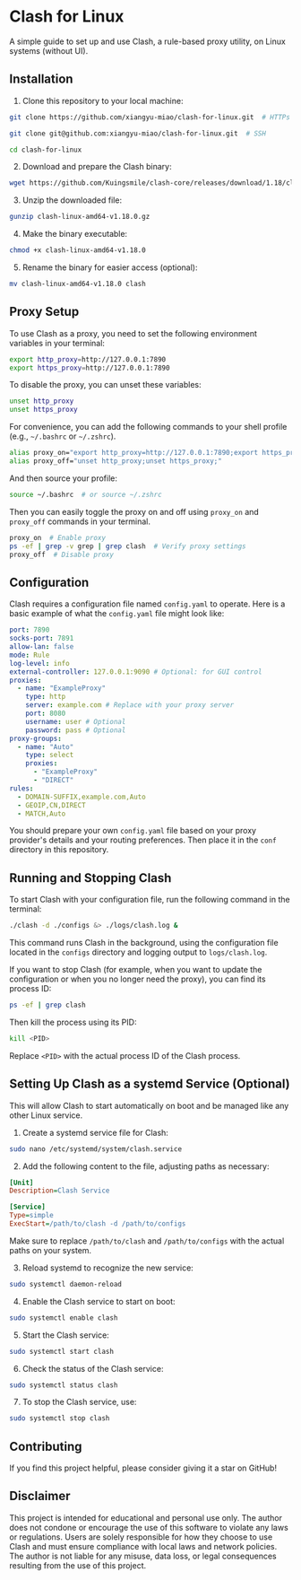 # Clash for Linux

A simple guide to set up and use Clash, a rule-based proxy utility, on Linux systems (without UI).

## Installation

1. Clone this repository to your local machine:

```bash
git clone https://github.com/xiangyu-miao/clash-for-linux.git  # HTTPs
```
```bash
git clone git@github.com:xiangyu-miao/clash-for-linux.git  # SSH
```
```bash
cd clash-for-linux
```

2. Download and prepare the Clash binary:

```bash
wget https://github.com/Kuingsmile/clash-core/releases/download/1.18/clash-linux-amd64-v1.18.0.gz
```

3. Unzip the downloaded file:

```bash
gunzip clash-linux-amd64-v1.18.0.gz
```

4. Make the binary executable:

```bash
chmod +x clash-linux-amd64-v1.18.0
```
5. Rename the binary for easier access (optional):

```bash
mv clash-linux-amd64-v1.18.0 clash
```

## Proxy Setup

To use Clash as a proxy, you need to set the following environment variables in your terminal:

```bash
export http_proxy=http://127.0.0.1:7890
export https_proxy=http://127.0.0.1:7890
```

To disable the proxy, you can unset these variables:

```bash
unset http_proxy
unset https_proxy
```

For convenience, you can add the following commands to your shell profile (e.g., `~/.bashrc` or `~/.zshrc`).

```bash
alias proxy_on="export http_proxy=http://127.0.0.1:7890;export https_proxy=http://127.0.0.1:7890;"
alias proxy_off="unset http_proxy;unset https_proxy;"
```

And then source your profile:

```bash
source ~/.bashrc  # or source ~/.zshrc
```

Then you can easily toggle the proxy on and off using `proxy_on` and `proxy_off` commands in your terminal.

```bash
proxy_on  # Enable proxy
ps -ef | grep -v grep | grep clash  # Verify proxy settings
proxy_off  # Disable proxy
```

## Configuration

Clash requires a configuration file named `config.yaml` to operate. Here is a basic example of what the `config.yaml` file might look like:

```yaml
port: 7890
socks-port: 7891
allow-lan: false
mode: Rule
log-level: info
external-controller: 127.0.0.1:9090 # Optional: for GUI control
proxies:
  - name: "ExampleProxy"
    type: http
    server: example.com # Replace with your proxy server
    port: 8080
    username: user # Optional
    password: pass # Optional
proxy-groups:
  - name: "Auto"
    type: select
    proxies:    
      - "ExampleProxy"
      - "DIRECT"
rules:
  - DOMAIN-SUFFIX,example.com,Auto
  - GEOIP,CN,DIRECT
  - MATCH,Auto
```

You should prepare your own `config.yaml` file based on your proxy provider's details and your routing preferences. Then place it in the `conf` directory in this repository.

## Running and Stopping Clash

To start Clash with your configuration file, run the following command in the terminal:

```bash
./clash -d ./configs &> ./logs/clash.log &      
```

This command runs Clash in the background, using the configuration file located in the `configs` directory and logging output to `logs/clash.log`.

If you want to stop Clash (for example, when you want to update the configuration or when you no longer need the proxy), you can find its process ID:

```bash
ps -ef | grep clash
```

Then kill the process using its PID:

```bash
kill <PID>
```

Replace `<PID>` with the actual process ID of the Clash process.

## Setting Up Clash as a systemd Service (Optional)

This will allow Clash to start automatically on boot and be managed like any other Linux service.

1. Create a systemd service file for Clash:

```bash
sudo nano /etc/systemd/system/clash.service
```

2. Add the following content to the file, adjusting paths as necessary:

```ini
[Unit]
Description=Clash Service

[Service]
Type=simple
ExecStart=/path/to/clash -d /path/to/configs
```

Make sure to replace `/path/to/clash` and `/path/to/configs` with the actual paths on your system.

3. Reload systemd to recognize the new service:

```bash
sudo systemctl daemon-reload
```

4. Enable the Clash service to start on boot:

```bash
sudo systemctl enable clash
```

5. Start the Clash service:

```bash
sudo systemctl start clash
```

6. Check the status of the Clash service:

```bash
sudo systemctl status clash
```

7. To stop the Clash service, use:

```bash
sudo systemctl stop clash
```

## Contributing

If you find this project helpful, please consider giving it a star on GitHub!

## Disclaimer

This project is intended for educational and personal use only. The author does not condone or encourage the use of this software to violate any laws or regulations. Users are solely responsible for how they choose to use Clash and must ensure compliance with local laws and network policies. The author is not liable for any misuse, data loss, or legal consequences resulting from the use of this project.
